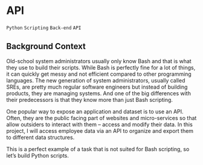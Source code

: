 # API
`Python`
`Scripting`
`Back-end`
`API`

## Background Context


Old-school system administrators usually only know Bash and that is what they use to build their scripts. While Bash is perfectly fine for a lot of things, it can quickly get messy and not efficient compared to other programming languages. The new generation of system administrators, usually called SREs, are pretty much regular software engineers but instead of building products, they are managing systems. And one of the big differences with their predecessors is that they know more than just Bash scripting.


One popular way to expose an application and dataset is to use an API. Often, they are the public facing part of websites and micro-services so that allow outsiders to interact with them – access and modify their data. In this project, I will access employee data via an API to organize and export them to different data structures.


This is a perfect example of a task that is not suited for Bash scripting, so let’s build Python scripts.
